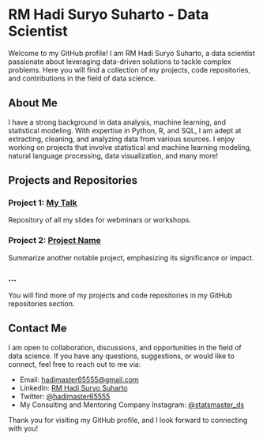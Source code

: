 # RM Hadi Suryo Suharto - Data Scientist

Welcome to my GitHub profile! I am RM Hadi Suryo Suharto, a data scientist passionate about leveraging data-driven solutions to tackle complex problems. Here you will find a collection of my projects, code repositories, and contributions in the field of data science.

## About Me
I have a strong background in data analysis, machine learning, and statistical modeling. With expertise in Python, R, and SQL, I am adept at extracting, cleaning, and analyzing data from various sources. I enjoy working on projects that involve statistical and machine learning modeling, natural language processing, data visualization, and many more!

## Projects and Repositories

### Project 1: [My Talk](https://github.com/hadimaster65555/my-talks)
Repository of all my slides for webminars or workshops.

### Project 2: [Project Name](link-to-project-repo)
Summarize another notable project, emphasizing its significance or impact.

### ...

You will find more of my projects and code repositories in my GitHub repositories section.

## Contact Me

I am open to collaboration, discussions, and opportunities in the field of data science. If you have any questions, suggestions, or would like to connect, feel free to reach out to me via:

- Email: hadimaster65555@gmail.com
- LinkedIn: [RM Hadi Suryo Suharto](https://www.linkedin.com/in/raden-muhammad-hadi-suryo-suharto/)
- Twitter: [@hadimaster65555](https://twitter.com/hadiamster65555)
- My Consulting and Mentoring Company Instagram: [@statsmaster_ds](https://www.instagram.com/statsmaster_ds/)

Thank you for visiting my GitHub profile, and I look forward to connecting with you!

